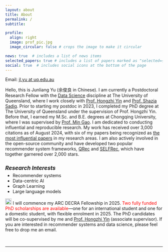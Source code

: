 ```yaml
---
layout: about
title: About
permalink: /
subtitle:

profile:
  align: right
  image: prof_pic.jpg
  image_circular: false # crops the image to make it circular

news: true  # includes a list of news items
selected_papers: true # includes a list of papers marked as "selected={true}"
social: true  # includes social icons at the bottom of the page
---
```

Email: <a href="">jl.yu at uq.edu.au</a> 

Hello, this is Junliang Yu (余俊良 in Chinese). I am currently a Postdoctoral Research Fellow with the [Data Science](https://eecs.uq.edu.au/data-science) discipline at The University of Queensland, where I work closely with [Prof. Hongzhi Yin](https://sites.google.com/view/hongzhi-yin/home) and [Prof. Shazia Sadiq](https://scholar.google.com/citations?user=1Jo0EmIAAAAJ&hl=en). Prior to starting my postdoc in 2023, I completed my PhD degree at The University of Queensland under the supervision of Prof. Hongzhi Yin. Before that, I earned my M.Sc. and B.E. degrees at Chongqing University, where I was supervised by [Prof. Min Gao](http://www.cse.cqu.edu.cn/info/2095/7111.htm). I am dedicated to conducting influential and reproducible research. My work has received over 3,000 citations as of August 2024, with six of my papers being recognized as [the most influential papers](https://www.paperdigest.org/2024/05/most-influential-sigir-papers-2024-05/) in my research areas. I am also actively involved in the open-source community and have developed two popular recommender system frameworks, [QRec](https://github.com/Coder-Yu/QRec) and [SELFRec](https://github.com/Coder-Yu/SELFRec), which have together garnered over 2,000 stars. 

<h5 style="margin-bottom: 5px; font-size: 1.1rem"><b>Research Interests</b></h5>
<ul style="margin-top: 5px;">
  <li>Recommender systems</li>
  <li>Data-centric AI</li>
  <li>Graph Learning</li>
  <li>Large language models</li>
</ul>

<p><img class="emoji" title=":fire:" alt=":fire:" src="https://github.githubassets.com/images/icons/emoji/unicode/1f525.png" height="20" width="20"> I will commence my ARC DECRA Fellowship in 2025. <span style="color: red">Two fully funded PhD scholarships are available</span>—one for an international student and one for a domestic student, with flexible enrolment in 2025. The PhD candidates will be co-supervised by me and <a href="https://sites.google.com/view/hongzhi-yin/home">Prof. Hongzhi Yin</a> (associate supervisor). If you are interested in recommender systems and data science, please feel free to drop me an email.<p>

<br>
<hr>
